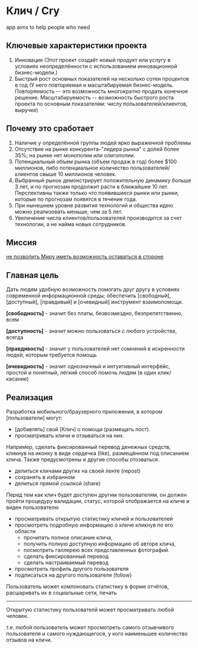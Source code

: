 # Клич / Cry

app aims to help people who need

## Ключевые характеристики проекта

1. Инновация (Этот проект создаёт новый продукт или услугу в условиях неопределённости с использованием
  инновационной бизнес-модели.)
2. Быстрый рост основных показателей на несколько сотен
  процентов в год (У него повторяемая и масштабируемая бизнес-модель. Повторяемость -- это возможность многократно
  продать конечное решение. Масштабируемость -- возможность быстрого роста проекта по основным
  показателям: числу пользователей/клиентов, выручке)

## Почему это сработает

1. Наличие у определённой группы людей ярко выраженной проблемы
2. Отсутствие на рынке конкурента–"лидера рынка" с долей более 35%; на рынке нет монополии или олигополии.
3. Потенциальный объем рынка (объем продаж в год) более $100 миллионов, либо потенциальное
  количество пользователей/клиентов свыше 10 миллионов человек.
4. Выбранный рынок демонстрирует положительную динамику больше 3 лет, и по прогнозам продолжит расти
  в ближайшие 10 лет. Перспективны также только что появившиеся рынки или рынки, которые по прогнозам появятся в течение года.
5. При нынешнем уровне развития технологий и общества идею можно реализовать меньше, чем за 5 лет.
6. Увеличение числа клиентов/пользователей производится за счет технологии, а не найма новых сотрудников.

## Миссия

[не позволить Миру иметь возможность оставаться в стороне][1]

## Главная цель

Дать людям удобную возможность помогать друг другу в условиях современной
информационной среды; обеспечить [свободный], [доступный],
[правдивый] и [очевидный] инструмент взаимопомощи.

**[свободность]** - значит без платы, безвозмездно, безпрепятственно,
всем

**[доступность]** - значит можно пользоваться с любого устройства, всегда

**[правдивость]** - значит у пользователей нет сомнений в искренности людей, которым требуется
помощь

**[очевидность]** - значит однозначный и интуитивный интерфейс, простой и
понятный, лёгкий способ помочь людям (в один клик/касание)

## Реализация

Разработка мобильного/браузерного приложения, в котором [пользователи]
могут:

- [добавлять] свой [Клич] о помощи (размещать пост).
- просматривать кличи и отзываться на них.

Например, сделать фиксированный перевод денежных средств, кликнув на иконку в виде сердечка (like), размещённом под
описанием клича. Также предусмотрены и другие способы отозваться.

- делиться кличами других на своей ленте (repost)
- сохранять в избранном
- делиться прямой ссылкой (share)

Перед тем как клич будет доступен другим пользователям, он должен пройти процедуру валидации,
статус, которой отображается на кличе и виден пользователю

- просматривать открытую статистику кличей и пользователей
- просмотреть подробную информацию о кличе кликнув по его области
  - прочитать полное описание клича,
  - получить полную доступную информацию об авторе клича,
  - посмотреть галлерею всех представленных фотографий.
  - сделать фиксированный перевод
  - сделать настраиваемый перевод
- просмотреть профиль другого пользователя
- подписаться на другого пользователя (follow)

Пользователь может компоновать статистику в форме отчётов, расшаривать
их в социальные сети, печать

---

Открытую статистику пользователй может просматривать любой человек.

т.е. любой пользователь может просмотреть самого отзывчивого
пользователя и самого нуждающегося, у кого наименьшее количество отзывов
на кличи.

[1]: ./motivation.md
